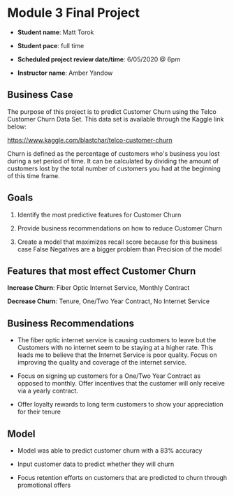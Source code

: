 
# Module 3 Final Project

- **Student name**: Matt Torok

- **Student pace**: full time

- **Scheduled project review date/time**: 6/05/2020 @ 6pm

- **Instructor name**: Amber Yandow

## Business Case

The purpose of this project is to predict Customer Churn using the Telco Customer Churn Data Set. This data set is available through the Kaggle link below:

https://www.kaggle.com/blastchar/telco-customer-churn

Churn is defined as the percentage of customers who's business you lost during a set period of time. It can be calculated by dividing the amount of customers lost by the total number of customers you had at the beginning of this time frame.

## Goals

1. Identify the most predictive features for Customer Churn

2. Provide business recommendations on how to reduce Customer Churn

3. Create a model that maximizes recall score because for this business case False Negatives are a bigger problem than Precision of the model

## Features that most effect Customer Churn

**Increase Churn**: Fiber Optic Internet Service, Monthly Contract 

**Decrease Churn**: Tenure, One/Two Year Contract, No Internet Service

## Business Recommendations

- The fiber optic internet service is causing customers to leave but the Customers with no internet seem to be staying at a higher rate. This leads me to believe that the Internet Service is poor quality. Focus on improving the quality and coverage of the internet service.

- Focus on signing up customers for a One/Two Year Contract as opposed to monthly. Offer incentives that the customer will only receive via a yearly contract.

- Offer loyalty rewards to long term customers to show your appreciation for their tenure

## Model

- Model was able to predict customer churn with a 83% accuracy

- Input customer data to predict whether they will churn

- Focus retention efforts on customers that are predicted to churn through promotional offers

